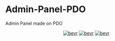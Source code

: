 # Admin-Panel-PDO
Admin Panel made on PDO
<p align="center">
<a href=""><img src="https://i.imgur.com/uQrA4Y8.png" alt="bevr" border="0"></a>
  <a href=""><img src="https://i.imgur.com/oGpyDSb.png" alt="bevr" border="0"></a>
  <a href=""><img src="https://imgur.com/HiQEtZX.png" alt="bevr" border="0"></a>
</p>

